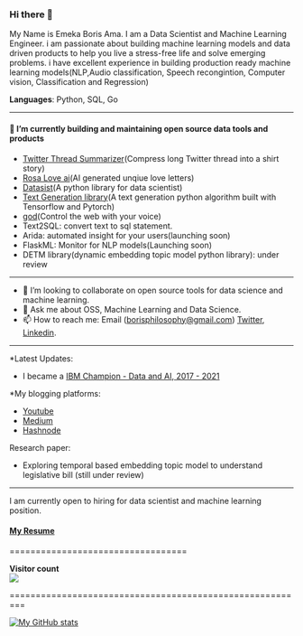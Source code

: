 
### Hi there 👋

My Name is Emeka Boris Ama. I am a Data Scientist and Machine Learning Engineer. i am passionate about building machine learning models and data driven products to help you live a stress-free life and solve emerging problems. i have excellent experience in building production ready machine learning models(NLP,Audio classification, Speech recongintion, Computer vision, Classification and Regression)

**Languages**: Python, SQL, Go

--------------------------------------------------------------------------
  
#### 🔭 I’m currently building and maintaining open source data tools and products 

- [Twitter Thread Summarizer](https://twitter.com/summarizethread)(Compress long Twitter thread into a shirt story)
- [Rosa Love ai](https://rosalove.xyz)(AI generated unqiue love letters)
- [Datasist](https://github.com/risenW/datasist)(A python library for data scientist)
- [Text Generation library](https://github.com/Emekaborisama/textgen)(A text generation python algorithm built with Tensorflow and Pytorch)
- [god](https://jon772.preview.softr.app/?t=1636473660555)(Control the web with your voice)
- Text2SQL: convert text to sql statement.
- Arida: automated insight for your users(launching soon)
- FlaskML: Monitor for NLP models(Launching soon)
- DETM library(dynamic embedding topic model python library): under review


---------------------------------------------------------------------------

- 👯 I’m looking to collaborate on open source tools for data science and machine learning.
- 💬 Ask me about OSS, Machine Learning and Data Science.
- 📫 How to reach me: Email (borisphilosophy@gmail.com) [Twitter](https://twitter.com/emeka_boris), [Linkedin](https://www.linkedin.com/in/emekaborisama).

------------------------------------------------------------------------

*Latest Updates:

* I became a [IBM Champion - Data and AI, 2017 - 2021](https://developer.ibm.com/champions/)

*My blogging platforms:
 * [Youtube](https://www.youtube.com/channel/UCfin6Ag1GxmFj9eu-wiOP8w/featured?view_as=subscriber)
 * [Medium](https://emekaboris.medium.com/)
 * [Hashnode](https://hashnode.com/@emekaboris)
 
 Research paper:
 * Exploring temporal based embedding topic model to understand legislative bill (still under review)

-----------------------------------
I am currently open to hiring for data scientist and machine learning position. 

#### [My Resume](https://docs.google.com/document/d/111tv87hUbvvwbvdz2hgGvuOUH0eOuC-wubHUDPY-WfU/edit?usp=sharing)
 
 ==================================
 
 <p align="left"> 
  <b>Visitor count</b><br>
  <img src="https://profile-counter.glitch.me/Ezike/count.svg" />
</p>
=========================================================



 [![My GitHub stats](https://github-readme-stats.vercel.app/api?username=emekaborisama)](https://github.com/emekaborisama/github-readme-stats)
